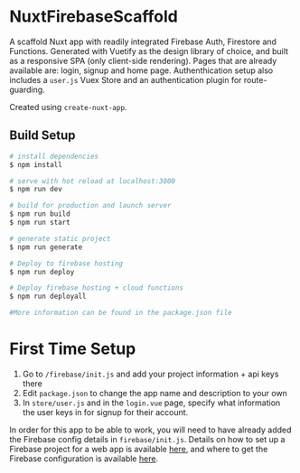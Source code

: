 # NuxtFirebaseScaffold

A scaffold Nuxt app with readily integrated Firebase Auth, Firestore and Functions. Generated with Vuetify as the design library of choice, and built as a responsive SPA (only client-side rendering). Pages that are already available are: login, signup and home page. Authenthication setup also includes a `user.js` Vuex Store and an authentication plugin for route-guarding.

Created using `create-nuxt-app`.


## Build Setup

```bash
# install dependencies
$ npm install

# serve with hot reload at localhost:3000
$ npm run dev

# build for production and launch server
$ npm run build
$ npm run start

# generate static project
$ npm run generate

# Deploy to firebase hosting
$ npm run deploy

# Deploy firebase hosting + cloud functions
$ npm run deployall

#More information can be found in the package.json file
```

# First Time Setup

1. Go to `/firebase/init.js` and add your project information + api keys there
2. Edit `package.json` to change the app name and description to your own
3. In `store/user.js` and in the `login.vue` page, specify what information the user keys in for signup for their account.

In order for this app to be able to work, you will need to have already added the Firebase config details in `firebase/init.js`. Details on how to set up a Firebase project for a web app is available [here](https://firebase.google.com/docs/web/setup), and where to get the Firebase configuration is available [here](https://support.google.com/firebase/answer/7015592).
